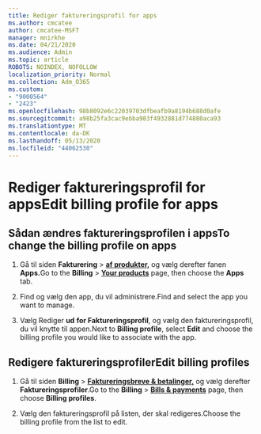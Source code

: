 ```yaml
---
title: Rediger faktureringsprofil for apps
ms.author: cmcatee
author: cmcatee-MSFT
manager: mnirkhe
ms.date: 04/21/2020
ms.audience: Admin
ms.topic: article
ROBOTS: NOINDEX, NOFOLLOW
localization_priority: Normal
ms.collection: Adm_O365
ms.custom:
- "9000564"
- "2423"
ms.openlocfilehash: 98b8092e6c22039703dfbeafb9a8194b688d0afe
ms.sourcegitcommit: a98b25fa3cac9ebba983f4932881d774880aca93
ms.translationtype: MT
ms.contentlocale: da-DK
ms.lasthandoff: 05/13/2020
ms.locfileid: "44062530"
---
```

# <a name="edit-billing-profile-for-apps"></a><span data-ttu-id="30f2f-102">Rediger faktureringsprofil for apps</span><span class="sxs-lookup"><span data-stu-id="30f2f-102">Edit billing profile for apps</span></span>

## <a name="to-change-the-billing-profile-on-apps"></a><span data-ttu-id="30f2f-103">Sådan ændres faktureringsprofilen i apps</span><span class="sxs-lookup"><span data-stu-id="30f2f-103">To change the billing profile on apps</span></span>

1. <span data-ttu-id="30f2f-104">Gå til siden **Fakturering**  >  **[af produkter,](https://go.microsoft.com/fwlink/p/?linkid=842054)** og vælg derefter fanen **Apps.**</span><span class="sxs-lookup"><span data-stu-id="30f2f-104">Go to the **Billing** > **[Your products](https://go.microsoft.com/fwlink/p/?linkid=842054)** page, then choose the **Apps** tab.</span></span>

2. <span data-ttu-id="30f2f-105">Find og vælg den app, du vil administrere.</span><span class="sxs-lookup"><span data-stu-id="30f2f-105">Find and select the app you want to manage.</span></span>  

3. <span data-ttu-id="30f2f-106">Vælg Rediger **ud** **for Faktureringsprofil**, og vælg den faktureringsprofil, du vil knytte til appen.</span><span class="sxs-lookup"><span data-stu-id="30f2f-106">Next to **Billing profile**, select **Edit** and choose the billing profile you would like to associate with the app.</span></span>

## <a name="edit-billing-profiles"></a><span data-ttu-id="30f2f-107">Redigere faktureringsprofiler</span><span class="sxs-lookup"><span data-stu-id="30f2f-107">Edit billing profiles</span></span>

1. <span data-ttu-id="30f2f-108">Gå til siden **Billing**  >  **[Faktureringsbreve & betalinger,](https://go.microsoft.com/fwlink/p/?linkid=848039)** og vælg derefter **Faktureringsprofiler**.</span><span class="sxs-lookup"><span data-stu-id="30f2f-108">Go to the **Billing** > **[Bills & payments](https://go.microsoft.com/fwlink/p/?linkid=848039)** page, then choose **Billing profiles**.</span></span>

2. <span data-ttu-id="30f2f-109">Vælg den faktureringsprofil på listen, der skal redigeres.</span><span class="sxs-lookup"><span data-stu-id="30f2f-109">Choose the billing profile from the list to edit.</span></span>
